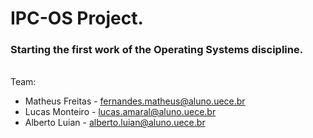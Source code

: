 # IPC-OS Project.
### Starting the first work of the Operating Systems discipline.
\
Team:
* Matheus Freitas - fernandes.matheus@aluno.uece.br
* Lucas Monteiro - lucas.amaral@aluno.uece.br
* Alberto Luian - alberto.luian@aluno.uece.br
